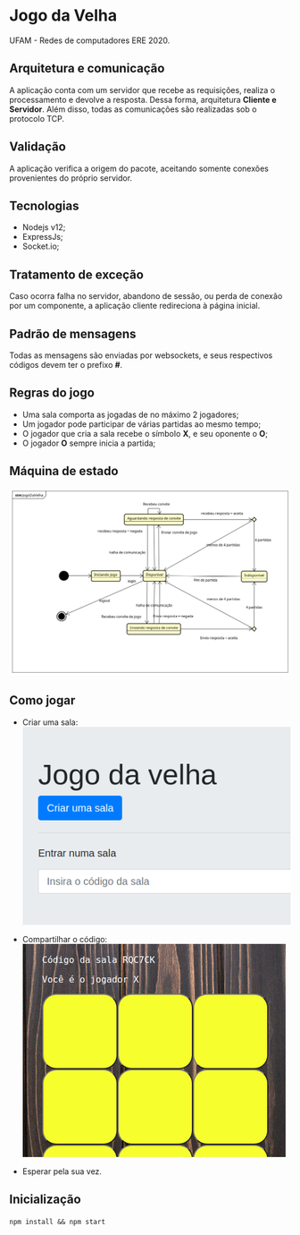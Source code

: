 # Jogo da Velha
UFAM - Redes de computadores ERE 2020.

## Arquitetura e comunicação
A aplicação conta com um servidor que recebe as requisições, realiza o processamento e devolve a resposta. Dessa forma, arquitetura __Cliente e Servidor__.
Além disso, todas as comunicações são realizadas sob o protocolo TCP.

## Validação
A aplicação verifica a origem do pacote, aceitando somente conexões provenientes do próprio servidor.

## Tecnologias
- Nodejs v12;
- ExpressJs;
- Socket.io;

## Tratamento de exceção
Caso ocorra falha no servidor, abandono de sessão, ou perda de conexão por um componente, a aplicação cliente redireciona à página inicial.

## Padrão de mensagens
Todas as mensagens são enviadas por websockets, e seus respectivos códigos devem ter o prefixo __#__.

## Regras do jogo
- Uma sala comporta as jogadas de no máximo 2 jogadores;
- Um jogador pode participar de várias partidas ao mesmo tempo;
- O jogador que cria a sala recebe o símbolo __X__, e seu oponente o __O__;
- O jogador __O__ sempre inicia a partida;

## Máquina de estado
![github-small](https://github.com/alexhenriquepv/jogo-da-velha/blob/main/public/stm.png)

## Como jogar
- Criar uma sala:
![github-small](https://github.com/alexhenriquepv/jogo-da-velha/blob/main/public/passo1.png)

- Compartilhar o código:
![github-small](https://github.com/alexhenriquepv/jogo-da-velha/blob/main/public/passo2.png)

- Esperar pela sua vez.

## Inicialização
```npm install && npm start```
